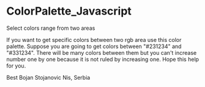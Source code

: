 # ColorPalette_Javascript
Select colors range from two areas

If you want to get specific colors between two rgb area use this color palette.
Suppose you are going to get colors between "#231234" and "#331234".
There will be many colors between them but you can't increase number one by one because it is not ruled by increasing one.
Hope this help for you.

Best
Bojan Stojanovic
Nis, Serbia

